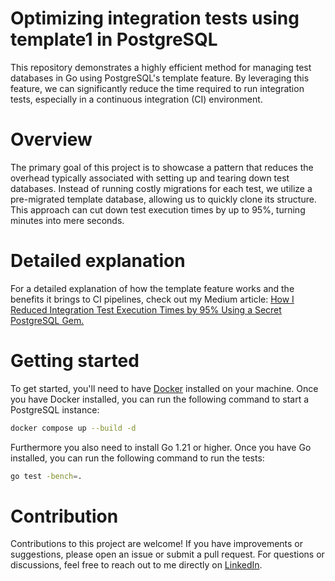 # Optimizing integration tests using template1 in PostgreSQL
This repository demonstrates a highly efficient method for managing test databases in Go using PostgreSQL's template feature. By leveraging this feature, we can significantly reduce the time required to run integration tests, especially in a continuous integration (CI) environment.

# Overview
The primary goal of this project is to showcase a pattern that reduces the overhead typically associated with setting up and tearing down test databases. Instead of running costly migrations for each test, we utilize a pre-migrated template database, allowing us to quickly clone its structure. This approach can cut down test execution times by up to 95%, turning minutes into mere seconds.

# Detailed explanation
For a detailed explanation of how the template feature works and the benefits it brings to CI pipelines, check out my Medium article: [How I Reduced Integration Test Execution Times by 95% Using a Secret PostgreSQL Gem.](https://medium.com/@mmacovv/how-i-reduced-integration-test-execution-times-by-95-using-a-secret-postgresql-gem-ebfaaeb96ed3)

# Getting started
To get started, you'll need to have [Docker](https://www.docker.com/) installed on your machine. Once you have Docker installed, you can run the following command to start a PostgreSQL instance:
```bash
docker compose up --build -d
```

Furthermore you also need to install Go 1.21 or higher. Once you have Go installed, you can run the following command to run the tests:
```bash
go test -bench=.
```

# Contribution
Contributions to this project are welcome! If you have improvements or suggestions, please open an issue or submit a pull request. For questions or discussions, feel free to reach out to me directly on [LinkedIn](https://www.linkedin.com/in/mohamedmacow/).

